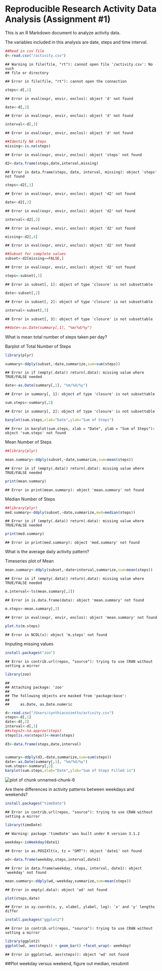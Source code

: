 Reproducible Research
Activity Data Analysis (Assignment #1)
========================================================

This is an R Markdown document to analyze activity data.

The variables included in this analysis are date, steps and time interval.


```r
##Read in csv file
d<-read.csv("/activity.csv")
```

```
## Warning in file(file, "rt"): cannot open file '/activity.csv': No such
## file or directory
```

```
## Error in file(file, "rt"): cannot open the connection
```

```r
steps<-d[,1]
```

```
## Error in eval(expr, envir, enclos): object 'd' not found
```

```r
date<-d[,2]
```

```
## Error in eval(expr, envir, enclos): object 'd' not found
```

```r
interval<-d[,3]
```

```
## Error in eval(expr, envir, enclos): object 'd' not found
```

```r
##Identify NA steps
missing<-is.na(steps)
```

```
## Error in eval(expr, envir, enclos): object 'steps' not found
```

```r
d2<-data.frame(steps,date,interval,missing)
```

```
## Error in data.frame(steps, date, interval, missing): object 'steps' not found
```

```r
steps<-d2[,1]
```

```
## Error in eval(expr, envir, enclos): object 'd2' not found
```

```r
date<-d2[,2]
```

```
## Error in eval(expr, envir, enclos): object 'd2' not found
```

```r
interval<-d2[,3]
```

```
## Error in eval(expr, envir, enclos): object 'd2' not found
```

```r
missing<-d2[,4]
```

```
## Error in eval(expr, envir, enclos): object 'd2' not found
```

```r
##Subset for complete values
subset<-d2[missing==FALSE,]
```

```
## Error in eval(expr, envir, enclos): object 'd2' not found
```

```r
steps<-subset[,1]
```

```
## Error in subset[, 1]: object of type 'closure' is not subsettable
```

```r
date<-subset[,2]
```

```
## Error in subset[, 2]: object of type 'closure' is not subsettable
```

```r
interval<-subset[,3]
```

```
## Error in subset[, 3]: object of type 'closure' is not subsettable
```

```r
##date<-as.Date(summary[,1], "%m/%d/%y")
```

What is mean total number of steps taken per day?

Barplot of Total Number of Steps 

```r
library(plyr)

summary<-ddply(subset,~date,summarize,sum=sum(steps))
```

```
## Error in if (empty(.data)) return(.data): missing value where TRUE/FALSE needed
```

```r
date<-as.Date(summary[,1], "%m/%d/%y")
```

```
## Error in summary[, 1]: object of type 'closure' is not subsettable
```

```r
sum.steps<-summary[,2]
```

```
## Error in summary[, 2]: object of type 'closure' is not subsettable
```

```r
barplot(sum.steps,xlab="Date",ylab="Sum of Steps")
```

```
## Error in barplot(sum.steps, xlab = "Date", ylab = "Sum of Steps"): object 'sum.steps' not found
```

Mean Number of Steps

```r
##library(plyr)

mean.summary<-ddply(subset,~date,summarize,sum=mean(steps))
```

```
## Error in if (empty(.data)) return(.data): missing value where TRUE/FALSE needed
```

```r
print(mean.summary)
```

```
## Error in print(mean.summary): object 'mean.summary' not found
```

Median Number of Steps

```r
##library(plyr)
med.summary<-ddply(subset,~date,summarize,med=median(steps))
```

```
## Error in if (empty(.data)) return(.data): missing value where TRUE/FALSE needed
```

```r
print(med.summary)
```

```
## Error in print(med.summary): object 'med.summary' not found
```

What is the average daily activity pattern?

Timeseries plot of Mean


```r
mean.summary<-ddply(subset,~date+interval,summarize,sum=mean(steps))
```

```
## Error in if (empty(.data)) return(.data): missing value where TRUE/FALSE needed
```

```r
m.interval<-ts(mean.summary[,2])
```

```
## Error in is.data.frame(data): object 'mean.summary' not found
```

```r
m.steps<-mean.summary[,3]
```

```
## Error in eval(expr, envir, enclos): object 'mean.summary' not found
```

```r
plot.ts(m.steps)
```

```
## Error in NCOL(x): object 'm.steps' not found
```

Imputing missing values


```r
install.packages("zoo")
```

```
## Error in contrib.url(repos, "source"): trying to use CRAN without setting a mirror
```

```r
library(zoo)
```

```
## 
## Attaching package: 'zoo'
## 
## The following objects are masked from 'package:base':
## 
##     as.Date, as.Date.numeric
```

```r
d<-read.csv("/Users/cynthiacozzetto/activity.csv")
steps<-d[,1]
date<-d[,2]
interval<-d[,3]
##steps2<-na.approx(steps) 
steps[is.na(steps)]<-mean(steps)

d3<-data.frame(steps,date,interval)


summary<-ddply(d3,~date,summarize,sum=sum(steps))
date<-as.Date(summary[,1], "%m/%d/%y")
sum.steps<-summary[,2]
barplot(sum.steps,xlab="Date",ylab="Sum of Steps Filled in")
```

![plot of chunk unnamed-chunk-6](figure/unnamed-chunk-6-1.png) 


Are there differences in activity patterns between weekdays and weekends?


```r
install.packages("timeDate")
```

```
## Error in contrib.url(repos, "source"): trying to use CRAN without setting a mirror
```

```r
library(timeDate)
```

```
## Warning: package 'timeDate' was built under R version 3.1.2
```

```r
weekday<-isWeekday(date1)
```

```
## Error in as.POSIXlt(x, tz = "GMT"): object 'date1' not found
```

```r
wd<-data.frame(weekday,steps,interval,date1)
```

```
## Error in data.frame(weekday, steps, interval, date1): object 'weekday' not found
```

```r
mean.summary<-ddply(wd,~weekday,summarize,sum=mean(steps))
```

```
## Error in empty(.data): object 'wd' not found
```

```r
plot(steps,date)
```

```
## Error in xy.coords(x, y, xlabel, ylabel, log): 'x' and 'y' lengths differ
```

```r
install.packages("ggplot2")
```

```
## Error in contrib.url(repos, "source"): trying to use CRAN without setting a mirror
```

```r
library(ggplot2)
ggplot(wd, aes(steps)) + geom_bar() +facet_wrap(~ weekday)
```

```
## Error in ggplot(wd, aes(steps)): object 'wd' not found
```



##Plot weekday versus weekend, figure out median, resubmit







